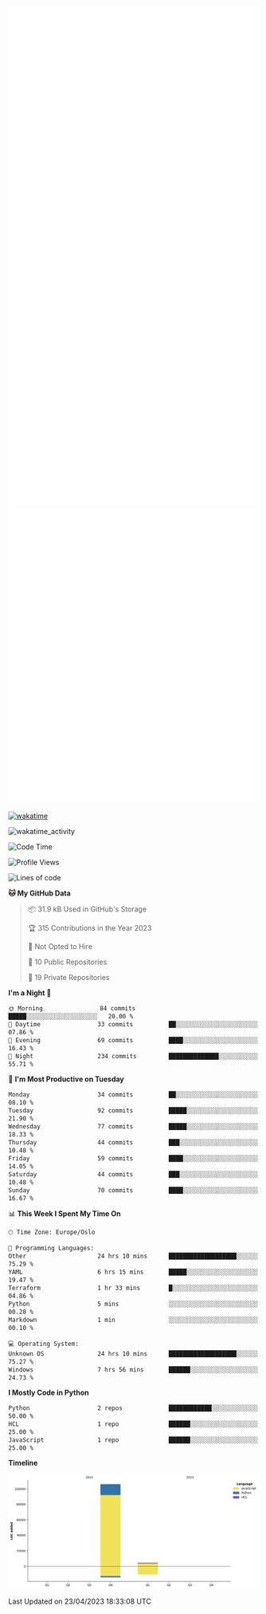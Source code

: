 ![Metrics](/metrics.svg)![Additional metrics](metrics.additional.svg)
----------------------------------------------------------------------------------------------------------------------------------------------------

[![wakatime](https://wakatime.com/badge/user/139c3dc8-b99d-475a-b6b4-e7663d03add8.svg)](https://wakatime.com/@139c3dc8-b99d-475a-b6b4-e7663d03add8)

![wakatime_activity](https://wakatime.com/share/@merca/d0fb6363-0f77-40ae-9525-9b9347ed2e36.svg)

<!--START_SECTION:waka-->
![Code Time](http://img.shields.io/badge/Code%20Time-6%2C554%20hrs%2031%20mins-blue)

![Profile Views](http://img.shields.io/badge/Profile%20Views-1-blue)

![Lines of code](https://img.shields.io/badge/From%20Hello%20World%20I%27ve%20Written-110.4%20thousand%20lines%20of%20code-blue)

**🐱 My GitHub Data** 

> 📦 31.9 kB Used in GitHub's Storage 
 > 
> 🏆 315 Contributions in the Year 2023
 > 
> 🚫 Not Opted to Hire
 > 
> 📜 10 Public Repositories 
 > 
> 🔑 19 Private Repositories 
 > 
**I'm a Night 🦉** 

```text
🌞 Morning                84 commits          █████░░░░░░░░░░░░░░░░░░░░   20.00 % 
🌆 Daytime                33 commits          ██░░░░░░░░░░░░░░░░░░░░░░░   07.86 % 
🌃 Evening                69 commits          ████░░░░░░░░░░░░░░░░░░░░░   16.43 % 
🌙 Night                  234 commits         ██████████████░░░░░░░░░░░   55.71 % 
```
📅 **I'm Most Productive on Tuesday** 

```text
Monday                   34 commits          ██░░░░░░░░░░░░░░░░░░░░░░░   08.10 % 
Tuesday                  92 commits          █████░░░░░░░░░░░░░░░░░░░░   21.90 % 
Wednesday                77 commits          █████░░░░░░░░░░░░░░░░░░░░   18.33 % 
Thursday                 44 commits          ███░░░░░░░░░░░░░░░░░░░░░░   10.48 % 
Friday                   59 commits          ████░░░░░░░░░░░░░░░░░░░░░   14.05 % 
Saturday                 44 commits          ███░░░░░░░░░░░░░░░░░░░░░░   10.48 % 
Sunday                   70 commits          ████░░░░░░░░░░░░░░░░░░░░░   16.67 % 
```


📊 **This Week I Spent My Time On** 

```text
🕑︎ Time Zone: Europe/Oslo

💬 Programming Languages: 
Other                    24 hrs 10 mins      ███████████████████░░░░░░   75.29 % 
YAML                     6 hrs 15 mins       █████░░░░░░░░░░░░░░░░░░░░   19.47 % 
Terraform                1 hr 33 mins        █░░░░░░░░░░░░░░░░░░░░░░░░   04.86 % 
Python                   5 mins              ░░░░░░░░░░░░░░░░░░░░░░░░░   00.28 % 
Markdown                 1 min               ░░░░░░░░░░░░░░░░░░░░░░░░░   00.10 % 

💻 Operating System: 
Unknown OS               24 hrs 10 mins      ███████████████████░░░░░░   75.27 % 
Windows                  7 hrs 56 mins       ██████░░░░░░░░░░░░░░░░░░░   24.73 % 
```

**I Mostly Code in Python** 

```text
Python                   2 repos             ████████████░░░░░░░░░░░░░   50.00 % 
HCL                      1 repo              ██████░░░░░░░░░░░░░░░░░░░   25.00 % 
JavaScript               1 repo              ██████░░░░░░░░░░░░░░░░░░░   25.00 % 
```



**Timeline**

![Lines of Code chart](https://raw.githubusercontent.com/merca/merca/current/assets/bar_graph.png)


 Last Updated on 23/04/2023 18:33:08 UTC
<!--END_SECTION:waka-->
